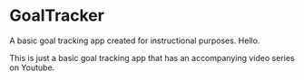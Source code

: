 # GoalTracker
A basic goal tracking app created for instructional purposes.
Hello. 

This is just a basic goal tracking app that has an accompanying video series on Youtube.
